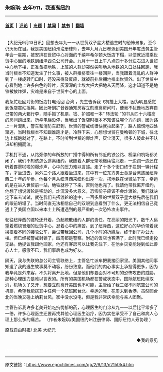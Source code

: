 ### 朱婉琪: 去年911，我逃离纽约

---

#### [首页](../../../..?n215054) &nbsp;|&nbsp; [评论](../../../../../epoch-comment?n215054) &nbsp;|&nbsp; [专题](../../../../../epoch-special?n215054) &nbsp;|&nbsp; [禁闻](../../../../../epoch-news?n215054) &nbsp;|&nbsp; [禁书](../../../../../books?n215054) &nbsp;|&nbsp; [翻墙](https://github.com/gfw-breaker/nogfw/blob/master/README.md?n215054)


<div class="post_content" id="artbody" itemprop="articleBody">
 <!-- article content begin -->
 <p>
  <font color="#ffffff">
   (http://www.epochtimes.com)
  </font>
  <br/>
  【大纪元9月13日讯】回想去年九一一从世贸双子星大楼逃生时的恐怖景象，至今仍历历在目。我是美国纽约州注册律师，去年九月九日奉派到美国开年度法务主管年会一星期，被安排在世贸中心对面的千禧年希尔顿大饭店下榻，以便就近搭乘世贸中心里的地铁到纽泽西总公司开会。九月十一日上午八点四十多分左右进入世贸中心地下楼，正准备搭地铁，上班的人群却突然尖叫地从地铁的入口处往回跑，我当时根本不知道发生了什么事，被人群推挤着往一楼回奔，当我跟着混乱的人群冲到了一楼旋转门口时，还没来得及反应，就被前扑后拥地推出世贸外。出了世贸中心看到地上许多白色的碎片，灰濛濛的尘埃大把大把地从天而降，这才知道不是地铁被放炸弹，灾难是来自于世贸中心的上面。
 </p>
 <p>
  我急忙赶回对街的饭店打电话回
  <ok href="nsc414.htm">
   台湾
  </ok>
  ，先生告诉我飞机撞上大楼。因为明显感觉到饭店震动摇晃，因此听到扩音器通知房客立刻撤离房间时，便毫不犹豫地放弃自己带的两大箱行李，随手抓了机票、钱、护照和一本“
  <ok href="http://www.falundafa.org">
   转法轮
  </ok>
  ”的书从四十六楼高的房间跑出来，所幸电梯没停，当我出了饭店时根本不知该往哪个方向跑，因为路上一片混乱，警车和消防车赶到，世贸的警戒线很快就拉起来了，路人惊慌地四处窜逃，当时我根本不知跟谁跑才是，冷静下来，心想想世贸在曼哈顿的下城，往北边上城跑就对了。在路上，不时听到世贸的爆炸声，灰尘漫天，很多人彼此并不认识却相拥而泣。
 </p>
 <p>
  手机打不通，从路旁停的车所放的广播中得知所有邻近的铁公路、桥梁和机场都关闭了，我们不知该怎么逃离纽约。我随着人群无奈地继续往北走，一边跑一边还在听着霹雳啪啦的爆炸声，心中的压力难以言述。走了十多个街口终于拦到一辆计程车，才坐进去，另外三个路人跟着坐进来，其中有一位东方男士竟是台湾旅居纽泽西二十年的华侨，他每个月从纽泽西来纽约出差一次，搭地铁在世贸站下车，幸运的是在进入世贸前一站，地铁就停了下来，否则他也完了。我请他带我离开纽约，他想了想说渡轮是移动的，炸沉没多大意义，恐怖份子应该不会炸渡轮，我们就决定下车去试试，就在我们去搭渡轮的途中，一百多层的世贸双子星大楼先后在我们的眼前坍塌了。当时简直无法相信自己的双眼到底看到了什么，更无法相信自己竟遇上了美国立国以来本土上所遭遇到的最严重的一次恐怖攻击事件。
 </p>
 <p>
  驶往纽泽西的渡轮还开着，负起疏散纽约人群的责任。在亮丽的阳光下，数千人远望着燃烧冒烟的世贸中心，忍着心中的痛苦。到了纽泽西，这位好心的华侨带着我换搭着不同的接驳公车，尝试带我回公司，几个小时的折腾后，终于到了办公大楼。但已经被警戒封锁了，四周都是警察。附近的饭店也客满了，此时我已经走投无路。他提议我跟他回家，他还有客房可以让我先住下，在他乡灾变能碰到如此善心人士，感激不已，我们事后也成为好友。
 </p>
 <p>
  隔天，我与失联的总公司主管联络上，主管急忙派车把我接回家里。美国其他同事知道了我的逃生故事莫不动容，纷纷致意。而他们的内心事实上承担得更多，因为我毕竟是外来客，不久将离开此地，但是他们却要面对不可知的恐怖攻击的威胁，那种心理压力是难以言表的。所有的美国机场都在警戒状态中，国际航班陆续取消，机场关了又开，想要立刻离开美国也不可能，主管给了我三张不同航空公司的机票，希望我能搭其中任何一个航班回台北。幸运的我，在周末到香港，虽然回台北的当晚又碰上纳莉台风，家中没水没电，但是我非常庆幸能与亲人团聚。
 </p>
 <p>
  主管告诉我许多老美开始吃抗忧郁的药，心理医生的门诊从九一一以后比平常多了一倍，许多心理医生还要再找其他心理医生治疗，因为实在承受不了自己和病人心理上那么多的痛苦。 （作者朱婉琪/美国纽约州注册律师、国际纽约人寿协理 ）
 </p>
 <p>
  原载自由时报/
  <ok href="nsc412.htm">
   北美
  </ok>
  大纪元
 </p>
 <div align="right">
  <ok href="sendmail.asp?p=pinglunfankui&amp;subject=评论文章读者反馈&amp;body=您好﹐我读了贵网站的文章《朱婉琪:" 去年911，我逃离纽约》后﹐="">
   ◆我的意见
  </ok>
 </div>
 <p>
  <font color="#ffffff">
   (http://www.dajiyuan.com)
  </font>
 </p>
 <!-- article content end -->
 <div id="below_article_ad">
 </div>
</div>


---

原文链接：https://www.epochtimes.com/gb/2/9/13/n215054.htm